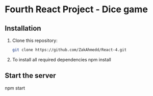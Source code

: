 # Fourth React Project - Dice game

## Installation

1. Clone this repository:
   ```bash
   git clone https://github.com/ZakAhmedd/React-4.git
   ```

2. To install all required dependencies
      npm install

## Start the server

npm start
